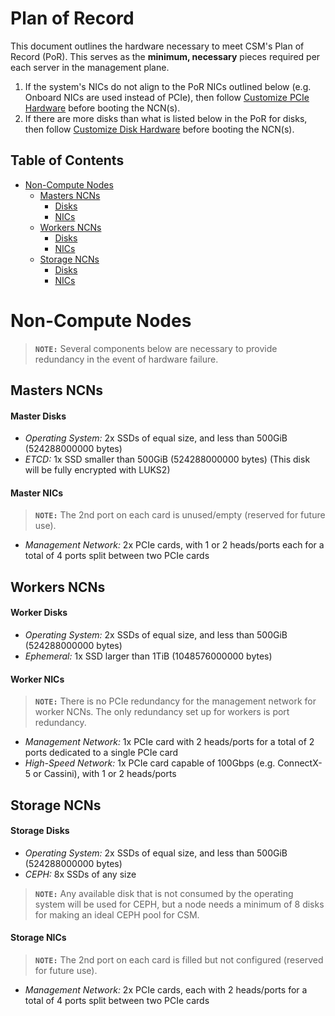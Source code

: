# Plan of Record

This document outlines the hardware necessary to meet CSM's Plan of Record (PoR). This serves as the **minimum, necessary** pieces required per each server in the management plane.

1. If the system's NICs do not align to the PoR NICs outlined below (e.g. Onboard NICs are used instead of PCIe), then follow [Customize PCIe Hardware](../operations/node_management/customize_pcie_hardware.md) before booting the NCN(s).
1. If there are more disks than what is listed below in the PoR for disks, then follow [Customize Disk Hardware](../operations/node_management/customize_disk_hardware.md) before booting the NCN(s).

## Table of Contents

* [Non-Compute Nodes](#non-compute-nodes)
    * [Masters NCNs](#masters-ncns)
        * [Disks](#master-disks)
        * [NICs](#master-nics)
    * [Workers NCNs](#workers-ncns)
        * [Disks](#worker-disks)
        * [NICs](#worker-nics)
    * [Storage NCNs](#storage-ncns)
        * [Disks](#storage-disks)
        * [NICs](#storage-nics)


<a name="non-compute-nodes"></a>
# Non-Compute Nodes

> **`NOTE:`** Several components below are necessary to provide redundancy in the event of hardware failure.

<a name="masters-ncns"></a>
## Masters NCNs

<a name="master-disks"></a>
#### Master Disks

- _Operating System:_ 2x SSDs of equal size, and less than 500GiB (524288000000 bytes)
- _ETCD:_ 1x SSD smaller than 500GiB (524288000000 bytes) (This disk will be fully encrypted with LUKS2)

<a name="master-nics"></a>
#### Master NICs

> **`NOTE:`** The 2nd port on each card is unused/empty (reserved for future use).

- _Management Network:_ 2x PCIe cards, with 1 or 2 heads/ports each for a total of 4 ports split between two PCIe cards

<a name="workers-ncns"></a>
## Workers NCNs

<a name="worker-disks"></a>
#### Worker Disks

- _Operating System:_ 2x SSDs of equal size, and less than 500GiB (524288000000 bytes)
- _Ephemeral:_ 1x SSD larger than 1TiB (1048576000000 bytes)

<a name="worker-nics"></a>
#### Worker NICs 

> **`NOTE:`** There is no PCIe redundancy for the management network for worker NCNs. The only redundancy set up for workers is port redundancy.

- _Management Network:_ 1x PCIe card with 2 heads/ports for a total of 2 ports dedicated to a single PCIe card
- _High-Speed Network:_ 1x PCIe card capable of 100Gbps (e.g. ConnectX-5 or Cassini), with 1 or 2 heads/ports

<a name="storage-ncns"></a>
## Storage NCNs

<a name="storage-disks"></a>
#### Storage Disks

- _Operating System:_ 2x SSDs of equal size, and less than 500GiB (524288000000 bytes)
- _CEPH:_ 8x SSDs of any size 

> **`NOTE:`** Any available disk that is not consumed by the operating system will be used for CEPH, but a node needs a minimum of 8 disks for making an ideal CEPH pool for CSM.

<a name="storage-nics"></a>
#### Storage NICs

> **`NOTE:`** The 2nd port on each card is filled but not configured (reserved for future use).

- _Management Network:_ 2x PCIe cards, each with 2 heads/ports for a total of 4 ports split between two PCIe cards
